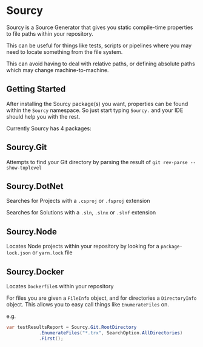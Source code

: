 # Sourcy

Sourcy is a Source Generator that gives you static compile-time properties to file paths within your repository.

This can be useful for things like tests, scripts or pipelines where you may need to locate something from the file system.

This can avoid having to deal with relative paths, or defining absolute paths which may change machine-to-machine.

## Getting Started
After installing the Sourcy package(s) you want, properties can be found within the `Sourcy` namespace. So just start typing `Sourcy.` and your IDE should help you with the rest.

Currently Sourcy has 4 packages:

## Sourcy.Git
Attempts to find your Git directory by parsing the result of `git rev-parse --show-toplevel`

## Sourcy.DotNet
Searches for Projects with a `.csproj` or `.fsproj` extension

Searches for Solutions with a `.sln`, `.slnx` or `.slnf` extension

## Sourcy.Node
Locates Node projects within your repository by looking for a `package-lock.json` or `yarn.lock` file

## Sourcy.Docker
Locates `Dockerfile`s within your repository

For files you are given a `FileInfo` object, and for directories a `DirectoryInfo` object. This allows you to easy call things like `EnumerateFiles` on.

e.g.
```csharp
var testResultsReport = Sourcy.Git.RootDirectory
            .EnumerateFiles("*.trx", SearchOption.AllDirectories)
            .First();
```
